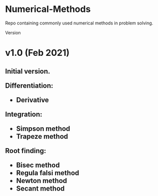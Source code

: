 # Numerical-Methods
Repo containing commonly used numerical methods in problem solving.

Version

<h1>v1.0 (Feb 2021)
<h2>Initial version.

Differentiation:
- Derivative 

Integration:
- Simpson method
- Trapeze method

Root finding:
- Bisec method
- Regula falsi method
- Newton method
- Secant method

